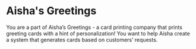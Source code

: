 # Aisha's Greetings
You are a part of Aisha’s Greetings - a card printing company that prints greeting cards with a hint of personalization! You want to help Aisha create a system that generates cards based on customers’ requests.
